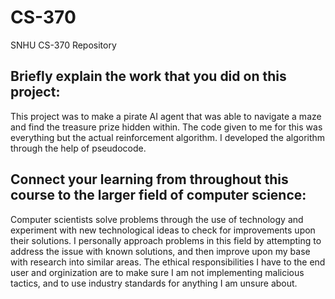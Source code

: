 # CS-370
SNHU CS-370 Repository

## Briefly explain the work that you did on this project:
This project was to make a pirate AI agent that was able to navigate a maze and find the treasure prize hidden within. The code given to me for this was everything but the actual reinforcement algorithm. I developed the algorithm through the help of pseudocode.
    
## Connect your learning from throughout this course to the larger field of computer science:
Computer scientists solve problems through the use of technology and experiment with new technological ideas to check for improvements upon their solutions. I personally approach problems in this field by attempting to address the issue with known solutions, and then improve upon my base with research into similar areas. The ethical responsibilities I have to the end user and orginization are to make sure I am not implementing malicious tactics, and to use industry standards for anything I am unsure about.
